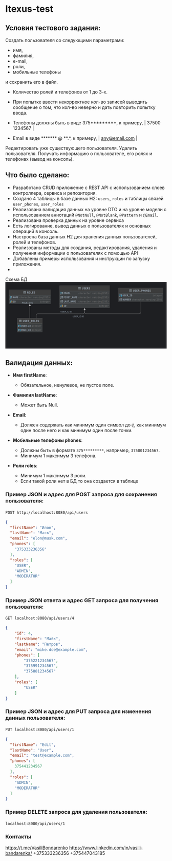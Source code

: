 # Itexus-test
## Условия тестового задания:
Создать пользователя со следующими параметрами: 
- имя, 
- фамилия, 
- e-mail,
- роли,
- мобильные телефоны
  
и сохранить его в файл. 

- Количество ролей и телефонов от 1 до 3-х.
- При попытке ввести некорректное кол-во записей выводить сообщение о том, что кол-во неверно и дать повторить попытку ввода.
- Телефоны должны быть в виде 375*********, к примеру, | 37500 1234567 |

- Email в виде ******* @ **.*, к примеру, | any@email.com |

Редактировать уже существующего пользователя.
Удалить пользователя.
Получать информацию о пользователе, его ролях и телефонах (вывод на консоль).

## Что было сделано:
- Разработано CRUD приложение с REST API с использованием слоев контроллера, сервиса и репозитория.
- Создано 4 таблицы в базе данных H2: `users`, `roles` и таблицы связей `user_phones`, `user_roles`
- Реализована валидация данных на уровне DTO и на уровне модели с использованием аннотаций `@NotNull`, `@NotBlank`, `@Pattern` и `@Email`.
- Реализована проверка данных на уровне сервиса
- Есть логирование, вывод данных о пользователях и основных операций в консоль.
- Настроена база данных H2 для хранения данных пользователей, ролей и телефонов.
- Реализованы методы для создания, редактирования, удаления и получения информации о пользователях с помощью API
- Добавлены примеры использования и инструкции по запуску приложения.
- 
Схема БД
![img.png](img.png)

## Валидация данных:
- **Имя firstName**:
  - Обязательное, ненулевое, не пустое поле.
  
- **Фамилия lastName**:
  - Может быть Null.

- **Email**:
  - Должен содержать как минимум один символ до `@`, как минимум один после него и как минимум один после точки.

- **Мобильные телефоны phones**:
  - Должны быть в формате `375*********`, например, `375001234567`.
  - Минимум 1 максимум 3 телефона.
  
- **Роли roles**:
  - Минимум 1 максимум 3 роли.
  - Если такой роли нет в БД то она создается в таблице
  
### Пример JSON и адрес для POST запроса для сохранения пользователя:
`POST http://localhost:8080/api/users`

```json
{
  "firstName": "Илон",
  "lastName": "Маск",
  "email": "elon@musk.com",
  "phones": [
    "375333236356"
  ],
  "roles": [
    "USER",
    "ADMIN",
    "MODERATOR"
  ]
} 
```

### Пример JSON ответа и адрес GET запроса для получения пользователя:
`GET localhost:8080/api/users/4`

```json
{
    "id": 4,
    "firstName": "Майк",
    "lastName": "Петров",
    "email": "mike.doe@example.com",
    "phones": [
        "375221234567",
        "375991234567",
        "375881234567"
    ],
    "roles": [
        "USER"
    ]
}
```

### Пример JSON и адрес для PUT запроса для изменения данных пользователя:
`PUT localhost:8080/api/users/1`

```json
{
  "firstName": "Edit",
  "lastName": "User",
  "email": "test@example.com",
  "phones": [
    375441234567
  ],
  "roles": [
    "ADMIN",
    "MODERATOR"
  ]
}
```

### Пример DELETE запроса для удаления пользователя:
`localhost:8080/api/users/1`

### Контакты
https://t.me/VasiliBondarenko
https://www.linkedin.com/in/vasili-bandarenka/
+375333236356
+375447043185